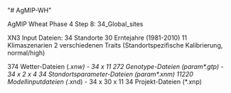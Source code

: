 "# AgMIP-WH" 

AgMIP Wheat Phase 4
Step 8: 34_Global_sites

XN3 Input Dateien:
34 Standorte
30 Erntejahre (1981-2010)
11 Klimaszenarien
2 verschiedenen Traits (Standortspezifische Kalibrierung, normal/high)

374 Wetter-Dateien (*.xnw) - 34 x 11
272 Genotype-Dateien (param\*.gtp) - 34 x 2 x 4
34 Standortsparameter-Dateien (param\*.xnm)
11220 Modellinputdateien (*.xnd) - 34 x 30 x 11
34 Projekt-Dateien (*.xnp)

